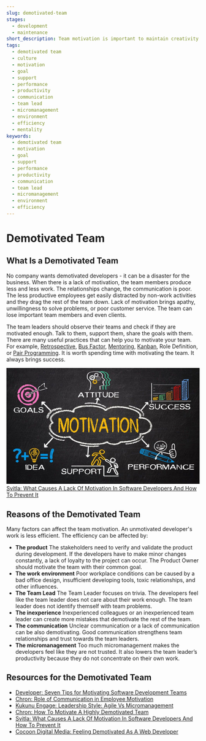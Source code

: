 ```yaml
---
slug: demotivated-team
stages:
  - development
  - maintenance
short_description: Team motivation is important to maintain creativity. Employee dissatisfaction can be caused by many factors. The team leader’s job is to motivate the team and therefore create a productive climate.
tags:
  - demotivated team
  - culture
  - motivation
  - goal
  - support
  - performance
  - productivity
  - communication
  - team lead
  - micromanagement
  - environment
  - efficiency
  - mentality
keywords:
  - demotivated team
  - motivation
  - goal
  - support
  - performance
  - productivity
  - communication
  - team lead
  - micromanagement
  - environment
  - efficiency
---
```


# Demotivated Team

## What Is a Demotivated Team

No company wants demotivated developers - it can be a disaster for the business. When there is a lack of motivation, the team members produce less and less work. The relationships change, the communication is poor. The less productive employees get easily distracted by non-work activities and they drag the rest of the team down. Lack of motivation brings apathy, unwillingness to solve problems, or poor customer service. The team can lose important team members and even clients.

The team leaders should observe their teams and check if they are motivated enough. Talk to them, support them, share the goals with them. There are many useful practices that can help you to motivate your team. For example, [Retrospective](/practices/retrospective), [Bus Factor](/practices/bus-factor), [Mentoring](/practices/mentoring), [Kanban](/practices/kanban), Role Definition, or [Pair Programming](/practices/pair-programming). It is worth spending time with motivating the team. It always brings success.

![Demotivated Team](../files/demotivated_team.jpg)
[Svitla: What Causes A Lack Of Motivation In Software Developers And How To Prevent It](https://svitla.com/blog/what-causes-a-lack-of-motivation-in-software-developers-and-how-to-prevent-it)

## Reasons of the Demotivated Team

Many factors can affect the team motivation. An unmotivated developer's work is less efficient. The efficiency can be affected by:

- **The product**
  The stakeholders need to verify and validate the product during development. If the developers have to make minor changes constantly, a lack of loyalty to the project can occur. The Product Owner should motivate the team with their common goal.
- **The work environment**
  Poor workplace conditions can be caused by a bad office design, insufficient developing tools, toxic relationships, and other influences.
- **The Team Lead**
  The Team Leader focuses on trivia. The developers feel like the team leader does not care about their work enough. The team leader does not identify themself with team problems.
- **The inexperience**
  Inexperienced colleagues or an inexperienced team leader can create more mistakes that demotivate the rest of the team.
- **The communication**
  Unclear communication or a lack of communication can be also demotivating. Good communication strengthens team relationships and trust towards the team leaders.
- **The micromanagement**
  Too much micromanagement makes the developers feel like they are not trusted. It also lowers the team leader’s productivity because they do not concentrate on their own work.

## Resources for the Demotivated Team

- [Developer: Seven Tips for Motivating Software Development Teams](https://www.developer.com/mgmt/seven-tips-for-motivating-software-development-teams.html)
- [Chron: Role of Communication in Employee Motivation](https://smallbusiness.chron.com/role-communication-employee-motivation-11914.html)
- [Kukunu Engage: Leadership Style: Agile Vs Micromanagement](https://engage.kununu.com/en/blog/leadership-style-agile-vs-micromanagement/)
- [Chron: How To Motivate A Highly Demotivated Team](https://smallbusiness.chron.com/motivate-highly-demotivated-team-78572.html)
- [Svitla: What Causes A Lack Of Motivation In Software Developers And How To Prevent It](https://svitla.com/blog/what-causes-a-lack-of-motivation-in-software-developers-and-how-to-prevent-it)
- [Cocoon Digital Media: Feeling Demotivated As A Web Developer](https://createdbycocoon.com/post/feeling-demotivated-web-developer)

